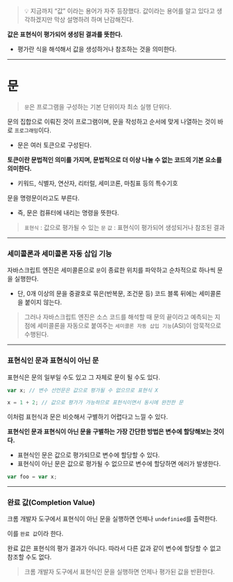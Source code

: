 > 💡 지금까지 “값” 이라는 용어가 자주 등장했다.
값이라는 용어를 알고 있다고 생각하겠지만 막상 설명하려 하며 난감해진다.


**값은 표현식이 평가되어 생성된 결과를 뜻한다.**
- 평가란 식을 해석해서 값을 생성하거나 참조하는 것을 의미한다.

---

# 문

> `문`은 프로그램을 구성하는 기본 단위이자 최소 실행 단위다.

문의 집합으로 이뤄진 것이 프로그램이며, 문을 작성하고 순서에 맞게 나열하는 것이 바로 `프로그래밍`이다.

- 문은 여러 토큰으로 구성된다.

**토큰이란 문법적인 의미를 가지며, 문법적으로 더 이상 나눌 수 없는 코드의 기본 요소를 의미한다.**
- 키워드, 식별자, 연산자, 리터럴, 세미코론, 마침표 등의 특수기호

문을 명령문이라고도 부른다.
- 즉, 문은 컴퓨터에 내리는 명령을 뜻한다.


> `표현식` : 값으로 평가될 수 있는 `문`
`값` : 표현식이 평가되어 생성되거나 참조된 결과

---

### 세미콜론과 세미콜론 자동 삽입 기능

자바스크립트 엔진은 세미콜론으로 `문`이 종료한 위치를 파악하고 순차적으로 하나씩 문을 실행한다.

- 단, 0개 이상의 문을 중괄호로 묶은(반복문, 조건문 등) 코드 블록 뒤에는 세미콜론을 붙이지 않는다.

> 그러나 자바스크립트 엔진은 소스 코드를 해석할 때 문의 끝이라고 예측되는 지점에 세미콜론을 자동으로 붙여주는 `세미콜론 자동 삽입 기능`(ASI)이 암묵적으로 수행된다.

---

### 표현식인 문과 표현식이 아닌 문

표현식은 문의 일부일 수도 있고 그 자체로 문이 될 수도 있다.

```javascript
var x; // 변수 선언문은 값으로 평가될 수 없으므로 표현식 X

x = 1 + 2; // 값으로 평가가 가능하므로 표헌식이면서 동시에 완전한 문
```

이처럼 표헌식과 문은 비슷해서 구별하기 어렵다고 느낄 수 있다.

**표현식인 문과 표현식이 아닌 문을 구별하는 가장 간단한 방법은 변수에 할당해보는 것이다.**

- 표현식인 문은 값으로 평가되므로 변수에 할당할 수 있다.
- 표현식이 아닌 문은 값으로 평가될 수 없으므로 변수에 할당하면 에러가 발생한다.

```javascript
var foo = var x;
```

---

### 완료 값(Completion Value)

크롬 개발자 도구에서 표현식이 아닌 문을 실행하면 언제나 `undefinied`를 출력한다.

이를 `완료 값`이라 한다.

완료 값은 표현식의 평가 결과가 아니다.
따라서 다른 값과 같이 변수에 할당할 수 없고 참조할 수도 없다.

> 크롬 개발자 도구에서 표현식인 문을 실행하면 언제나 평가된 값을 반환한다.


